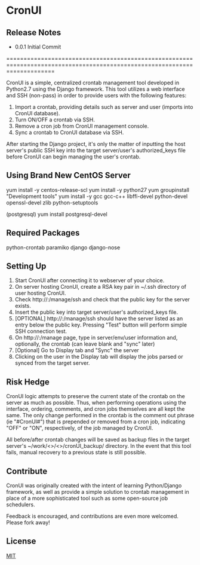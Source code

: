 CronUI
==========

## Release Notes
- 0.0.1
Initial Commit

==========================================================================================================================

CronUI is a simple, centralized crontab management tool developed in Python2.7 using the Django framework.
This tool utilizes a web interface and SSH (non-pass) in order to provide users with the following features:

1. Import a crontab, providing details such as server and user (imports into CronUI database).
2. Turn ON/OFF a crontab via SSH.
3. Remove a cron job from CronUI management console.
4. Sync a crontab to CronUI database via SSH.

After starting the Django project, it's only the matter of inputting the host server's public SSH key into the target server/user's authorized_keys file before CronUI can begin managing the user's crontab.

## Using Brand New CentOS Server

  yum install -y centos-release-scl
  yum install -y python27
  yum groupinstall "Development tools"
  yum install -y gcc gcc-c++ libffi-devel python-devel openssl-devel zlib python-setuptools


  (postgresql) yum install postgresql-devel

## Required Packages

  python-crontab
  paramiko
  django
  django-nose


## Setting Up

1. Start CronUI after connecting it to webserver of your choice.
2. On server hosting CronUI, create a RSA key pair in ~/.ssh directory of user hosting CronUI.
3. Check http://<hostname>:<port>/manage/ssh and check that the public key for the server exists.
4. Insert the public key into target server/user's authorized_keys file.
5. [OPTIONAL] http://<hostname>:<port>/manage/ssh should have the server listed as an entry below the public key. Pressing "Test" button will perform simple SSH connection test.
6. On http://<hostname>:<port>/manage page, type in server/env/user information and, optionally, the crontab (can leave blank and "sync" later)
7. [Optional] Go to Display tab and "Sync" the server
8. Clicking on the user in the Display tab will display the jobs parsed or synced from the target server.


## Risk Hedge

CronUI logic attempts to preserve the current state of the crontab on the server as much as possible.
Thus, when performing operations using the interface, ordering, comments, and cron jobs themselves are all kept the same.
The only change performed in the crontab is the comment out phrase (ie "#CronUI#") that is prepended or removed from a cron job, indicating "OFF" or "ON", respectively, of the job managed by CronUI.

All before/after crontab changes will be saved as backup files in the target server's ~/work/<<YEAR>>/<<MMDD>>/cronUI_backup/ directory.
In the event that this tool fails, manual recovery to a previous state is still possible.


## Contribute
CronUI was originally created with the intent of learning Python/Django framework, as well as provide a simple solution to crontab management in place of a more sophisticated tool such as some open-source job schedulers.

Feedback is encouraged, and contributions are even more welcomed.
Please fork away!

## License
[MIT](LICENSE.md)

